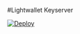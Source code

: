 #Lightwallet Keyserver

[![Deploy](https://www.herokucdn.com/deploy/button.svg)](https://heroku.com/deploy)


